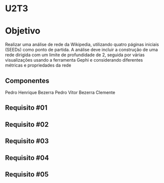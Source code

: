 # U2T3
# Objetivo 

Realizar uma análise de rede da Wikipedia, utilizando quatro páginas iniciais (SEEDs) como ponto de partida. A análise deve incluir a construção de uma rede dirigida com um limite de profundidade de 2, seguida por várias visualizações usando a ferramenta Gephi e considerando diferentes métricas e propriedades da rede

## Componentes
 Pedro Henrique Bezerra 
 Pedro Vitor Bezerra Clemente

## Requisito #01

## Requisito #02

## Requisito #03

## Requisito #04

## Requisito #05
